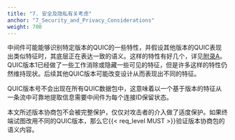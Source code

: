 ```yaml
---
title: "7. 安全及隐私有关考虑"
anchor: "7_Security_and_Privacy_Considerations"
weight: 700
---
```


中间件可能能够识别特定版本的QUIC的一些特性，并假设其他版本的QUIC表现出类似特征时，其底层正在表达一致的语义。这样的特性有好几个，详见[附录A](#Appendix_A_Incorrect_Assumptions)。QUIC版本1已经做了一些工作消除或隐藏一些可见的特征，但是许多这样的特性仍然维持现状。后续其他QUIC版本可能改变设计从而表现出不同的特征。

QUIC版本号不会出现在所有QUIC数据包中，这意味着以一个基于版本的特征从一条流中可靠地提取信息需要中间件为每个连接ID保留状态。

本文所述版本协商包不会被完整保护，仅仅对攻击者的介入做了适度保护。如果终端试图改用不同的QUIC版本，那么它{{< req_level MUST >}}验证版本协商包的语义内容。